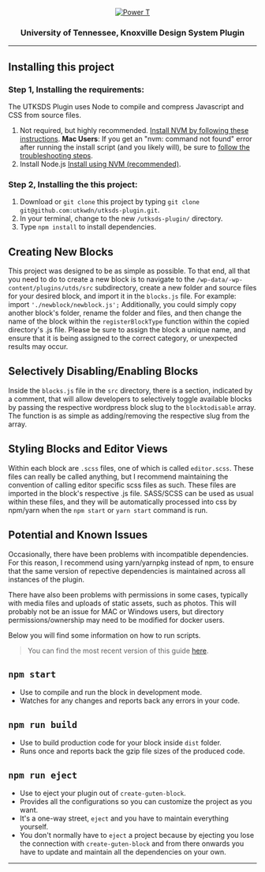 <p align="center">
  <a href="https://www.utk.edu/">
    <img src="https://images.utk.edu/designsystem/2020/assets/i/icon-114x114.png" alt="Power T">
  </a>
</p>

<h3 align="center">University of Tennessee, Knoxville Design System Plugin</h3>

---

## Installing this project

### Step 1, Installing the requirements:

The UTKSDS Plugin uses Node to compile and compress Javascript and CSS from source files.

1. Not required, but highly recommended. [Install NVM by following these instructions](https://github.com/nvm-sh/nvm#installing-and-updating). **Mac Users**: If you get an "nvm: command not found" error after running the install script (and you likely will), be sure to [follow the troubleshooting steps](https://github.com/nvm-sh/nvm#troubleshooting-on-macos).
2. Install Node.js [Install using NVM (recommended)](https://www.linode.com/docs/guides/how-to-install-use-node-version-manager-nvm/#using-nvm-to-install-node).

### Step 2, Installing the this project:

1. Download or `git clone` this project by typing `git clone git@github.com:utkwdn/utksds-plugin.git`.
2. In your terminal, change to the new `/utksds-plugin/` directory.
3. Type `npm install` to install dependencies.


## Creating New Blocks

This project was designed to be as simple as possible. To that end, all that you need to do to create a new block is to navigate to the `/wp-data/-wp-content/plugins/utds/src` subdirectory, create a new folder and source files for your desired block, and import it in the `blocks.js` file. For example: import `'./newblock/newblock.js';` Additionally, you could simply copy another block's folder, rename the folder and files, and then change the name of the block within the `registerBlockType` function within the copied directory's .js file. Please be sure to assign the block a unique name, and ensure that it is being assigned to the correct category, or unexpected results may occur.

## Selectively Disabling/Enabling Blocks

Inside the `blocks.js` file in the `src` directory, there is a section, indicated by a comment, that will allow developers to selectively toggle available blocks by passing the respective wordpress block slug to the `blocktodisable` array. The function is as simple as adding/removing the respective slug from the array.

## Styling Blocks and Editor Views

Within each block are `.scss` files, one of which is called `editor.scss`. These files can really be called anything, but I recommend maintaining the convention of calling editor specific scss files as such. These files are imported in the block's respective .js file. SASS/SCSS can be used as usual within these files, and they will be automatically processed into css by npm/yarn when the `npm start` or `yarn start` command is run.

## Potential and Known Issues

Occasionally, there have been problems with incompatible dependencies. For this reason, I recommend using yarn/yarnpkg instead of npm, to ensure that the same version of repective dependencies is maintained across all instances of the plugin.

There have also been problems with permissions in some cases, typically with media files and uploads of static assets, such as photos. This will probably not be an issue for MAC or Windows users, but directory permissions/ownership may need to be modified for docker users.

Below you will find some information on how to run scripts.

> You can find the most recent version of this guide [here](https://github.com/ahmadawais/create-guten-block).

## `npm start`

- Use to compile and run the block in development mode.
- Watches for any changes and reports back any errors in your code.

## `npm run build`

- Use to build production code for your block inside `dist` folder.
- Runs once and reports back the gzip file sizes of the produced code.

## `npm run eject`

- Use to eject your plugin out of `create-guten-block`.
- Provides all the configurations so you can customize the project as you want.
- It's a one-way street, `eject` and you have to maintain everything yourself.
- You don't normally have to `eject` a project because by ejecting you lose the connection with `create-guten-block` and from there onwards you have to update and maintain all the dependencies on your own.

---
